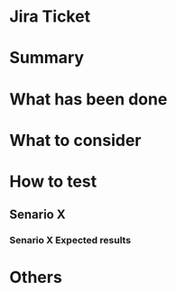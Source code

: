 # Jira Ticket

# Summary
 
# What has been done

# What to consider
 
# How to test 
## Senario X
### Senario X Expected results

# Others
